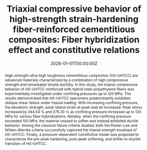 ---
title: "Triaxial compressive behavior of high-strength strain-hardening fiber-reinforced cementitious composites: Fiber hybridization effect and constitutive relations"
authors:
- Yanxin Hao
- yinxing
- Qinghua Li*
- Shilang Xu
author_notes:
- "Equal contribution"
- "Equal contribution"
date: "2026-01-01T00:00:00Z"

# Publication type.
# Accepts a single type but formatted as a YAML list (for Hugo requirements).
# Enter a publication type from the CSL standard.
publication_types: ["article-journal"]

# Publication name and optional abbreviated publication name.
publication: "***Cement and Concrete Research***, 199, 108049"

abstract: High-strength ultra-high toughness cementitious composites (HS-UHTCC) are advanced materials characterized by a combination of high compressive strength and remarkable tensile ductility. In this study, the triaxial compressive behavior of HS-UHTCC reinforced with hybrid steel-polyethylene fibers was experimentally investigated under confining pressures up to 120 MPa. The results demonstrated that HS-UHTCC specimens predominantly exhibited oblique shear failure under triaxial loading. With increasing confining pressure, the deviatoric strength, axial/ lateral strain at peak load all increased. Peak stress increased by 244.54 % and 276.20 % as confining pressure increased up to 120 MPa for various fiber hybridizations. Notably, when the confining pressure exceeded 100 MPa, the material ceased to soften and instead exhibited ductile behavior. Among the classical failure criteria studied, both the Power-Law and Willam-Warnke criteria successfully captured the triaxial strength envelope of HS-UHTCC. Finally, a pressure-dependent constitutive model was proposed to characterize the pre-peak hardening, post-peak softening, and brittle-to-ductile transition of HS-UHTCC.

tags:
- Mechanical Behavior
- SH-UHPFRC
featured: false

links:
  - type: doi
    url: "https://doi.org/10.1016/j.cemconres.2025.108049"
  # - type: video
  #   url: ""

# Featured image
# To use, add an image named `featured.jpg/png` to your page's folder. 
image:
  placement: 2
  focal_point: "Top"
  preview_only: false

# Associated Projects (optional).
#   Associate this publication with one or more of your projects.
#   Simply enter your project's folder or file name without extension.
#   E.g. `internal-project` references `content/project/internal-project/index.md`.
#   Otherwise, set `projects: []`.
projects: []

# Slides (optional).
#   Associate this publication with Markdown slides.
#   Simply enter your slide deck's filename without extension.
#   E.g. `slides: "example"` references `content/slides/example/index.md`.
#   Otherwise, set `slides: ""`.
slides: ""
---